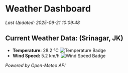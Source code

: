 
# Weather Dashboard

_Last Updated: 2025-09-21 10:09:48_

## Current Weather Data: (Srinagar, JK)
- **Temperature:** 28.2 °C ![Temperature Badge](https://img.shields.io/badge/Temperature-Medium%20Temp-green)
- **Wind Speed:** 5.2 km/h ![Wind Speed Badge](https://img.shields.io/badge/Wind%20Speed-Light%20Wind-blue)

*Powered by Open-Meteo API*
